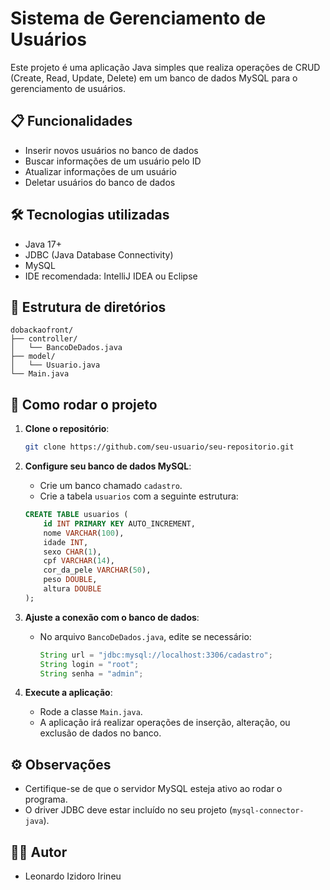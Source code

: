 
# Sistema de Gerenciamento de Usuários

Este projeto é uma aplicação Java simples que realiza operações de CRUD (Create, Read, Update, Delete) em um banco de dados MySQL para o gerenciamento de usuários.

## 📋 Funcionalidades

- Inserir novos usuários no banco de dados
- Buscar informações de um usuário pelo ID
- Atualizar informações de um usuário
- Deletar usuários do banco de dados

## 🛠️ Tecnologias utilizadas

- Java 17+ 
- JDBC (Java Database Connectivity)
- MySQL
- IDE recomendada: IntelliJ IDEA ou Eclipse

## 📂 Estrutura de diretórios

```
dobackaofront/
├── controller/
│   └── BancoDeDados.java
├── model/
│   └── Usuario.java
└── Main.java
```

## 🚀 Como rodar o projeto

1. **Clone o repositório**:
   ```bash
   git clone https://github.com/seu-usuario/seu-repositorio.git
   ```
   
2. **Configure seu banco de dados MySQL**:
   - Crie um banco chamado `cadastro`.
   - Crie a tabela `usuarios` com a seguinte estrutura:
   
   ```sql
   CREATE TABLE usuarios (
       id INT PRIMARY KEY AUTO_INCREMENT,
       nome VARCHAR(100),
       idade INT,
       sexo CHAR(1),
       cpf VARCHAR(14),
       cor_da_pele VARCHAR(50),
       peso DOUBLE,
       altura DOUBLE
   );
   ```

3. **Ajuste a conexão com o banco de dados**:
   - No arquivo `BancoDeDados.java`, edite se necessário:
     ```java
     String url = "jdbc:mysql://localhost:3306/cadastro";
     String login = "root";
     String senha = "admin";
     ```

4. **Execute a aplicação**:
   - Rode a classe `Main.java`.
   - A aplicação irá realizar operações de inserção, alteração, ou exclusão de dados no banco.

## ⚙️ Observações

- Certifique-se de que o servidor MySQL esteja ativo ao rodar o programa.
- O driver JDBC deve estar incluído no seu projeto (`mysql-connector-java`).

## 👨‍💻 Autor

- Leonardo Izidoro Irineu
